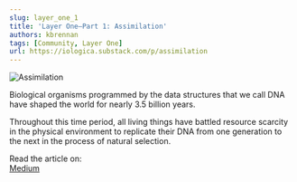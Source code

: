 ```yaml
---
slug: layer_one_1
title: 'Layer One—Part 1: Assimilation'
authors: kbrennan
tags: [Community, Layer One]
url: https://iologica.substack.com/p/assimilation
---
```


![Assimilation](https://cdn.substack.com/image/fetch/w_1456,c_limit,f_auto,q_auto:good,fl_progressive:steep/https%3A%2F%2Fbucketeer-e05bbc84-baa3-437e-9518-adb32be77984.s3.amazonaws.com%2Fpublic%2Fimages%2F902fa1ea-6e2e-44aa-82b3-1bf4d2d7ef37_1920x1080.jpeg)

Biological organisms programmed by the data structures that we call DNA have shaped the world for nearly 3.5 billion years.

Throughout this time period, all living things have battled resource scarcity in the physical environment to replicate their DNA from one generation to the next in the process of natural selection.

Read the article on:  
[Medium](https://iologica.substack.com/p/assimilation)
